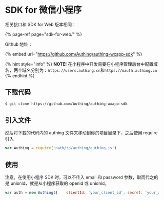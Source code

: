 # SDK for 微信小程序

相关接口和 SDK for Web 版本相同：

{% page-ref page="sdk-for-web/" %}

Github 地址：

{% embed url="https://github.com/Authing/authing-wxapp-sdk" %}

{% hint style="info" %}
**NOTE!** 在小程序中开发需要在小程序管理后台中配置域名，两个域名分别为：`https://users.authing.cn`和`https://oauth.authing.cn`
{% endhint %}

## **下载代码**

```bash
$ git clone https://github.com/Authing/authing-wxapp-sdk
```

## **引入文件**

然后将下载的代码内的 authing 文件夹移动到你的项目目录下，之后使用 require 引入

```javascript
var Authing = require('path/to/authing/authing.js')
```

## **使用**

注意，在使用小程序 SDK 时，可以不传入 email 和 password 参数，取而代之的是 unionid，就是从小程序获取的 openid 或 unionid。

```javascript
var auth = new Authing({	clientId: 'your_client_id',	secret: 'your_app_secret'});auth.then(function(validAuth) {	//验证成功后返回新的 authing-js-sdk 实例(validAuth)，可以将此实例挂在全局	validAuth.login({		unionid: 'test@testmail.com',	}).then(function(user) {		console.log(user);		}).catch(function(error) {		console.log(error);		});	}).catch(function(error) {	//验证失败	console.log(error);});
```

